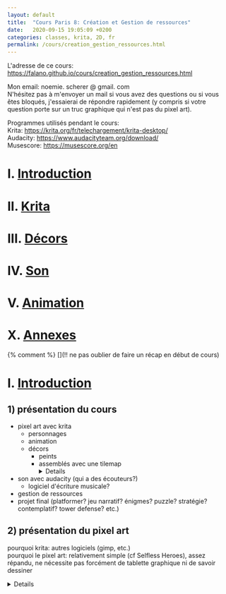 ```yaml
---
layout: default
title:  "Cours Paris 8: Création et Gestion de ressources"
date:   2020-09-15 19:05:09 +0200
categories: classes, krita, 2D, fr
permalink: /cours/creation_gestion_ressources.html
---
```


L'adresse de ce cours: 
<https://falano.github.io/cours/creation_gestion_ressources.html>

Mon email: noemie. scherer @ gmail. com  
N'hésitez pas à m'envoyer un mail si vous avez des questions ou si vous êtes bloqués, j'essaierai de répondre rapidement (y compris si votre question porte sur un truc graphique qui n'est pas du pixel art).  

Programmes utilisés pendant le cours:  
Krita: <https://krita.org/fr/telechargement/krita-desktop/>  
Audacity: <https://www.audacityteam.org/download/>  
Musescore: <https://musescore.org/en>

# I. [Introduction](/cours/creation_gestion_ressources_1.html)
# II. [Krita](/cours/creation_gestion_ressources_2.html)
# III. [Décors](/cours/creation_gestion_ressources_3.html)
# IV. [Son](/cours/creation_gestion_ressources_4.html)
# V. [Animation](/cours/creation_gestion_ressources_5.html)
# X. [Annexes](/cours/creation_gestion_ressources_0.html)

{% comment %}
[](!! ne pas oublier de faire un récap en début de cours)

# I. [Introduction](/cours/creation_gestion_ressources_1.html)
## 1) présentation du cours

- pixel art avec krita
    - personnages
    - animation
    - décors
        - peints
        - assemblés avec une tilemap <details>![(exemple de tilemap dans Godot)](/assets/002_tilemap.png)
- son avec audacity (qui a des écouteurs?)
    - logiciel d'écriture musicale?
- gestion de ressources
- projet final (platformer? jeu narratif? énigmes? puzzle? stratégie? contemplatif? tower defense? etc.)

## 2) présentation du pixel art
pourquoi krita: autres logiciels (gimp, etc.)  
pourquoi le pixel art: relativement simple (cf Selfless Heroes), assez répandu, ne nécessite pas forcément de tablette graphique ni de savoir dessiner <details>- Selfless Heroes ![Selfless Heroes](/assets/003_selflessHeroes.png)

présentation et historique du pixel art:  
- absence d'antialiasing/anticrénelage automatique (-> options des outils)<details>![antialiasing/anticrénelage](/assets/000_anti-aliasing.png)
- racines du pixel art dans des contraintes techniques (cf pokemon red, mario, la palette de couleurs de la console nes, final fantasy 6)
    - nombre de pixels limité
    - nombre de couleurs limité (cf dithering)
    - utilisation de tilemaps <details> - pokemon red ![pokemon red](/assets/100_pokemon.jpg) <br> - mario ![mario](/assets/101_mario.jpg) <br> - la palette de couleurs de la console nes ![palette nes](/assets/102_nes_palette.jpg) <br> - final fantasy 6 ![final fantasy 6](/assets/103_ff6.jpg) <br> - dithering ![dithering](/assets/001_dithering.png)
- pixel art actuel
    - nostalgie et aspect rétro ou préférence graphique (cf A short Hike, Owlboy, Celeste) <details> - A short Hike ![A short Hike](/assets/113_aShortHike.png) <br> - Owlboy ![owlboy](/assets/107_owlboy_gd.png) <br> - Celeste ![celeste](/assets/109_celeste.png)
    - utilisation pour la vitesse/facilité d'exécution
        - jeux de game jam (Gophers, Roguelight; cf [Annexes X.4](/cours/creation_gestion_ressources_0.html)), une explication et une liste de game jams
        - jeux indé (Hyperlight Drifter) <details> - Gophers ![gophers](/assets/105_gophers.png) <br> - Roguelight ![roguelight](/assets/106_roguelight.png) <br> - Hyperlight Drifter ![hyperlight drifter](/assets/108_hyperLightDrifter.png)
    - utilisation mixte avec des technologies récentes (Fez, Dead Cells, The last Night) <details> - Fez ![fez](/assets/110_fez.png) <br> - Dead Cells ![dead cells](/assets/111_Dead-Cells.jpg) <br> - The last Night ![the last night](/assets/112_TheLastNight.jpg)
- utilisation hors jeux (illustration) <details> - Jindrich Stejskal ![exemple 1](/assets/114_jindrich-stejskal.gif) <br> - Jubilee ![exemple 2](/assets/115_jubilee.png)

**références**  
Selfless Heroes, par Félicien Brochu: <https://selflessheroes.fr/>  
Pokemon Version Rouge Feu, par Nintendo  
Super Mario Bros, par Nintendo  
Final Fantasy 6, par Square Enix  
A Short Hike, par Adam Robinson-Yu: <http://ashorthike.com/>  
Owlboy, par D-Pad Studio: <http://www.owlboygame.com/>  
Celeste, par Matt Makes Games: <http://www.celestegame.com/>  
Gophers, par Hyperlink Your Heart: <https://hyperlinkyourheart.itch.io/gophers>  
Roguelight, par Daniel Linssen: <https://managore.itch.io/roguelight>  
Hyperlight Drifter, par Heart Machine: <https://heartmachine.com/hyper-light>  
Fez, par Polytron: <http://fezgame.com/>  
Dead Cells, par Motion Twin: <https://dead-cells.com/>  
The Last Night, par Odd Tales: <http://oddtales.net/>  
The World is Leaking, par Jindrich Stejskal: <https://www.artstation.com/artwork/QzA3D4>  
Summer's Passing, par Jubilee Payne: <https://www.artstation.com/artwork/w8eebY>  
game jams: cf [Annexes X.4](/cours/creation_gestion_ressources_0.html), une explication et une liste de game jams

## 3) considérations générales
- de l'importance de savoir chercher sur internet
- penser à utiliser des références pour dessiner (cf un dessin médiéval d'éléphant par des gens qui n'en avaient jamais vu) <details> ![manuscrit](/assets/200_elephant.jpg)
- l'anglais c'est pratique, la majorité de la documentation est en anglais

**références**  
un manuscrit du 13ème siècle: <https://www.bl.uk/manuscripts/FullDisplay.aspx?ref=Royal_MS_12_f_xiii> page f.11v

## 4) jeux cools sans savoir dessiner
cf [Annexes X.5](/cours/creation_gestion_ressources_0.html), une liste de jeux cools
- video de gameplay (et, avant la minute donnée dans le lien, timelapse de dessin des assets) de gophers: <https://youtu.be/0jPLMCfSE0w?t=348>

[](TODO: vids de pxart simple (gophers et autre ), ou de trailers de jeux simples et cools.)

# II. krita
## 1) introduction à krita: 1
- cf [Annexes X.1](/cours/creation_gestion_ressources_0.html), un schéma de l'interface de krita
- changer le nombre d'annulations possibles (Settings > Configure Krita > General > Miscellaneous > Undo Stack Size; 60 c'est bien, tester jusqu'à trouver la valeur qui nous convient)
- sauvegarder (ctrl S)
- pinceau / brush (B)
- gomme / eraser (E)
- annuler (Ctrl Z; désannuler: Shift Ctrl Z)
- couleurs (Advanced Color Selector)
- calques / layers (superficiellement)
- brosse de pixel art (taper "pixel" dans la barre de recherche des brosses, et choisir la brosse "u)\_Pixel\_Art")
- déplacement dans l'image (molette ou ctrl clic molette: zoom; espace clic ou clic molette: se déplacer)
- taille de la brosse (shift clic: changer la tailler de la brosse)

--  
**EXERCICE 1**  
faire un objet en 16*16 pixels (par exemple l'icône de la barre de vie du personnage principal du projet de fin d'année, un objet qui redonne de la vie, un icône de sort, une potion, etc.)  
--> pour se familiariser avec l'interface de krita  
--  
[](fin lundi matin 1 (plus un peu de krita2) --)

--  
**EXERCICE 2**  
faire un personnage en 32*32 pixels (soit le perso de son projet de fin d'année, soit un autre personnage, soit un fanart, etc.)  
--> pour se familiariser avec krita et pour s'entraîner à synthétiser des formes pour le pixel art  
--  

## 3) introduction à krita: 2
- les sous-fenêtres additionnelles sont à *Settings > Dockers > ?*
- si on laisse la fenêtre sur une option son nom apparaît
- cacher les menus: *Tab*
- nouveau document, ouvrir un document, etc.
- couleurs (principale et secondaire, historique des couleurs)
- Opacité / taille
    - si on clique droit sur un slider on peut entrer une valeur précise
- Calques / Layers
    - ajouter/supprimer/déplacer un calque
    - opacité de calques
    - modes de calques
        - overlay et/ou multiply pour les ombres
        - overlay et/ou normal à faible opacité pour la lumière
        - erase
        - tester les autres pour voir ce qu'ils font<details>![modes de calques](/assets/400_modesCalques.png)
    - groupes de calques
    - verrouiller un calque / lock layer
    - verrouiller la transparence / lock alpha
    - hériter la transparence / inherit alpha
        - par exemple pour avoir un calque couleur et un calque forme
        - ou pour les ombres/lumières
    - utilisation
        - pour des éléments superposés séparés (pour la p1eau d'oignon)
        - pour des éléments secondaires (fumée de cigarette, queue de cheval, cape)
        - pour des éléments non-permanents (pour avoir plusieurs versions du même personnage, avec ou sans chapeau par exemple, ou avec ou sans tatouages)
        - pour des tests dont on pourrait décider, une fois finis, que finalement ils ne nous plaisent pas
    - transparence
- Options des Outils / Tool Options
- Aperçu / Overview
- Suppr: tout effacer
- *V cliquer-glisser*: ligne droite (+ *shift*: 0°, 15°, 30°, 45°, etc.) (ou outil ligne / line tool)
- globalement, dans beaucoup de programmes graphiques:
    - utiliser la souris et *ctrl/alt/shift* pour se déplacer,
    - *shift* pour maintenir les proportions (par exemple quand on redimensionne)
    - *ctrl C* copier, *ctrl V* coller, *ctrl X* couper, *ctrl Z* annuler
    - *ctrl S* sauvegarder, *ctrl shift S* sauvegarder sous
    - *ctrl W* fermer la fenêtre, *ctrl Q* quitter
    - *ctrl A* tout sélectionner
    - *shift*: ajouter à la sélection
- transparence!

[](fin lundi aprèm 1 moins lisibilité plus formats)
[](fin mercredi aprèm 1 + gestion ressources + formats - lisibilité)

--  
**EXERCICE 3**  
faire des variantes d'ennemis ou de pnj avec des calques sur la même base (vêtements ou objets additionnels ou attaques feu/eau ou etc.)  
--> pour se familiariser avec les calques  
--  

[](fin lundi matin 2 moins lisi fond/fond, plus formats)

## 4) introduction à krita: 3
- outils de sélection
- outils de sélection par couleur (contiguous selection tool, similar color selection tool) et leur options (dans le docker tool options)
- Fill tool (le seau) (*F*)
- outils de déplacement (*T*) et déformation (*ctrl T*) (ne l'utiliser que pour les symmétries, pas pour redimensionner)
- redimensionnement
    - redimensionnement de l'image (*Image > Scale Image to New Size*, *Filtre: nearest neighbour*, utiliser un multiple entier de la taille actuelle)
    - redimensionnement du canevas (*Image > Resize Canvas*)
    - mode de redimensionnement: plus proche voisin / nearest neighbour
    - crop tool (*C*)
- mentionner les brosses et la sensibilité à la pression pour l'opacité et la taille
- fenêtre secondaire de prévisualisation: *Window > New Window; Window > New View; Tab; 1; mettre au premier plan*
- les courbes doivent être régulières; le nombre de pixels doit faire par exemple 3,2,1,2,3 et non 3,1,2,1,2,3 <details>![courbes](/assets/mine/courbes.png)

--  
**EXERCICE 4**  
faire des variantes d'ennemis ou de pnj en modifiant leur couleur, et les exporter en taille *3  
--> pour utiliser les outils de sélection, de couleur, de redimensionnement
--  

## 5) gestion ressources
- noms de fichiers: a-z, A-Z, 0-9, -, _ sont sûrs, éviter ponctuation, /, \, accents et symboles (cf [une source au pif](https://support.promax.com/knowledge/special-characters))
- organisation de répertoire et conventions de nommage communes par projet pour tout le monde, sous-répertoires.
- exports .kra incrémentiels (noms descriptifs, numérotés, dans un dossier à part éventuellement, par exemple: utiliser l'option "File>Save" (ctrl S) et/ou "File>Save As" avec le nom MonPersonnage.kra, dès qu'on y pense (toutes les cinq minutes), et utiliser l'option "File>Export" dès qu'on est à une étape importante: MonPersonnage-01-silhouette.kra, MonPersonnage-02-couleur.kra, etc.)
    - /!\ si sauvegarde en plus basse qualité, _d'abord_ sauver sous un autre nom puis réduire la qualité
- essayer de se créer des ressources réutilisables (tilemaps, icones, UI)
- git lfs (au 2nd semestre, cours de Outils informatiques collaboratifs (git))
- plusieurs supports de sauvegarde des fichiers importants

## 6) les formats graphiques
Ici, j'appelle "fichier de travail" un fichier contenant toutes les informations utilisées pour l'édition d'un fichier, et "fichier de lecture" un fichier utilisé uniquement pour le visionnage du fichier (plus largement lisible et plus léger).  
Un fichier de travail est généralement lisible uniquement par le logiciel qui l'a produit, alors que la plupart des fichiers de lecture dont je parle ici sont lisibles sur les lecteurs de fichier par défaut et sur les pages web.  
Même une fois le travail fini, il est mieux de toujours conserver un fichier de travail de ce qu'on a fait.  

Formats 2D principaux pour ce cours-ci:
- **.jpg**: très léger, forte compression (pas très bonne qualité), ne l'utiliser que comme fichier d'export final, et jamais pour le pixel art (la compression abîme l'image), lisible partout, ne contient jamais de transparence ni de calques
- **.png**: assez léger, lisible partout, **très bon format pour l'export final de pixel art**, très léger s'il y a peu de couleurs ou de grandes plages de la même couleur (typiquement: le pixel art), peut contenir de la transparence mais pas de calques
- **.kra**: fichier de travail de krita, lisible uniquement par les ordinateurs ayant krita installé, pas de compression (très bonne qualité), lourd, peut contenir de la transparence, des calques, des animations, etc.

autres:
- **.gif**: utilisé pour des animations de petite taille (l'animation se lance automatiquement dans la plupart des lecteurs et des pages web), peut contenir de la transparence. À qualité visuelle équivalente, souvent plus lourd qu'un autre format vidéo bien compressé, mais est traité comme une image, donc ne nécessite pas de lecteur vidéo pour être lu, ce qui est parfois pratique. Pas de son.
- **.avi**, **.mov**: fichier vidéo, souvent compressé
- **.mkv**: fichier vidéo open source, souvent compressé, pouvant contenir plusieurs pistes audio et de sous-titres différentes
- **.xcf**: fichier de travail de gimp
- **.psd**: fichier de travail de photoshop
- **.pdf**: utilisé pour des documents à plusieurs pages et/ou avec des charactères écrits

[](fin lun aprèm 2 moins lisi fond)
[](fin mercr aprèm 2 moins lisi)

## 7) un chouilla de théorie des couleurs
- éviter a priori les couleurs trop saturées
    - éviter encore plus deux complémentaires très saturées côte-à-côte; ça brûle les yeux
        -  les couleurs complémentaires sont celles qui sont opposées sur le cercle des teintes: rouge et vert, violet et jaune, bleu et orange
    - mais pour faire ressortir un détail (de petite taille) et attirer l'attention, on peut saturer davantage ses couleurs (sur un _petit_ espace)
        - ou utiliser une couleur complémentaire à celles généralement utilisées dans le niveau
- pour info: un gris entouré de rouge sembrera rougeâtre (ça marche pour tous les couples de complémentaires)

## 8) Recap général
- ombres et lumières de teintes différentes (typiquement un vert clair sera plus jaune, un bleu clair plus cyan, et un rouge clair ou un jaune foncé plus orange)
    - choisir la complémentaire de la couleur de base pour les ombres (des ombres marron foncé pour un personnage bleu ou vert, violettes pour un personnage jaune, etc.) les fait ressortir davantage
    - mais il ne faut pas non plus que les couleurs des ombres changent à chaque objet
- styliser et simplifier
    - choisir consciemment ce qu'on représente
    - il n'est pas toujours nécessaire, par exemple, que les personnages aient une bouche
- partir d'une forme simple (carré, rond, triangle) et sculpter avec le pinceau et la gomme pour les détails
    - commencer avec une silhouette monochrome pour être sûr qu'elle soit bien lisible
- PENSER À DÉZOOMER RÉGULIÈREMENT; le pixel art n'est pas très lisible de très près, c'est normal, il faut juste qu'il soit lisible quand on joue
    - mettre une deuxième fenêtre de krita dézoomée si besoin
- ORGANISATION DU PROJET (couper en petits bouts finis) (cf [Annexes X.2b](/cours/creation_gestion_ressources_0.html))

[ ](2. fin lundi matin 1 moins lisi, moins formats)

## 99) plus de ressources (principalement en anglais)
- le [canal youtube de Brandon James Greer](https://www.youtube.com/channel/UCC26K7LTSrJK0BPAUyyvtQg)
    - notamment:
    - [lignes et courbes](https://www.youtube.com/watch?v=ye21r27kN9I&list=PLxfQIomHccxvoTON6hXhfZyAUdFXd-z1P&index=3)
    - [une analyse des graphismes de pokemon](https://www.youtube.com/watch?v=gwF0L55kIgg)
        - dont [un mini-tuto sur des objets en perspective vu du haut](https://www.youtube.com/watch?v=gwF0L55kIgg&feature=youtu.be&t=179)
    - une [nouvelle version (commentée) de son premier personnage en pixel art](https://www.youtube.com/watch?v=kOotrzumpco&list=PLxfQIomHccxtHHzSNfHrymaDq8CRGwTre&index=6)
    - [hue shifting](https://www.youtube.com/watch?v=PNtMAxYaGyg&list=PLxfQIomHccxvoTON6hXhfZyAUdFXd-z1P&index=5)
    - [comment réduire la taille d'un objet](https://www.youtube.com/watch?v=PtYoLFKkgoQ&list=PLxfQIomHccxvoTON6hXhfZyAUdFXd-z1P&index=4)
    - [finitions](https://www.youtube.com/watch?v=lHGDz_sz-gk&list=PLxfQIomHccxvoTON6hXhfZyAUdFXd-z1P&index=8)
- un [tutoriel général qui contient des trucs intéressants](http://pixeljoint.com/forum/forum_posts.asp?TID=11299), notamment IV., parties Banding, Pillow-shading, Noise, et V. Color ramps et Hue Shifting
- un [autre tutoriel général avec des concepts intéressants](http://androidarts.com/pixtut/pixelart.htm), notamment de bonnes explications sur les choix de couleurs et les contours 
- plein de tutoriels format gif, courts et efficaces: [https://blog.studiominiboss.com/pixelart](https://blog.studiominiboss.com/pixelart)
    - [principes généraux de pixel art](https://www.patreon.com/posts/pixel-art-1-6971422)
    - [contours](https://www.patreon.com/posts/outlines-14106192)
    - [character design](https://www.patreon.com/posts/character-design-7530899)

## 100) quelques ressources en français
- une traduction d'extraits du tuto de Arne ([http://androidarts.com/pixtut/pixelart.htm](http://androidarts.com/pixtut/pixelart.htm)):
    - Palettes:
![Palettes](/assets/arnesTuto/01_Skintone.gif)  
Sauf à travailler avec de très petites palettes (de 3 couleurs par exemple), on aura probablement besoin de mettre en place des rampes de couleurs (dégradés) à un moment. Quand on crée sa rampe je déconseille de mélanger du noir et du blanc à la couleur de base pour créer les deux bouts de la rampe. Dans la nature, la teinte d'une couleur change souvent avec la lumière, donc une rampe noir-rose-blanc peut sembler terne et artificielle. En plus, un objet, comme un visage par exemple, a souvent des teintes différentes selon les endroits. Pour de la peau, j'aime faire l'ombre un violet sombre un peu gris, garder le ton moyen orange, et la lumière presque jaune. Dans les scènes d'extérieur je mélange aussi des tons gris plus froids pour l'ombre (à cause de la lumière du ciel) et du jaune dans les couleurs claires (à cause de la lumière chaude du soleil)
    - Fluo:
![Fluo](/assets/arnesTuto/02_Supergreen.gif)  
Il existe de nombreuses couleurs, mais certaines sont plus facilement utilisables que d'autres, particulièrement quand on fait des trucs réalistes. J'éviterais de construire des ramples entières à partir de couleurs très saturées, sauf si on fait un travail sur le fluo ou expérimental. Ça ne veut pas dire que toutes les couleurs devraient être grises ou pastel; les couleurs très saturées peuvent être très efficaces pour ajouter une dimension supplémentaire à certains points, mais je pense que leur fréquence dans la palette devrait être proportionnelle à leur utilisation. Ici j'ai dessiné une petite créature fluo étrange parce que ça correspond à la palette. Pour des visages ou de la nature je devrais avoir une approche plus artistique.
    - Contours:
![Contours](/assets/arnesTuto/03_Blacklining.gif)  
Un excès de contours noirs peut naître d'une sorte de compulsion à marquer et séparer chaque détail. Quand les couleurs sont entourées de noir elles ont l'air plus sombres et ternes. On perd aussi de l'espace et tout le personnage est aplati parce que les lignes poussent tous les détails au même plan (surtout si les rampes de couleur utilisées sont peu contrastées). Une autre manière de séparer les détails est d'utiliser le contraste et des lignes additives plus claires (les lignes noires sont soustractives). Le style que j'utilise a l'avantage d'un mélange de lignes soustractives, de lignes perdues (suggérées mais pas explicitement dessinées) et de lignes additives.
    - Contours au sol:
![Contours au sol](/assets/arnesTuto/04_Bottomlines.gif)  
Une autre considération quand on travaille avec des contours noirs est que les lignes à la base de la forme ressemblent un peu à une ombre et peuvent donner l'impression que la figure entière flotte. Si on enlève les contours au contact avec le sol, la forme semble solidement posée.  
Si on enlève tout le contour on gagne plus de place pour les détails internes, mais après il faut se reposer sur le contraste avec le fond pour la lisibilité de la silhouette.
    - Lignes:
![Lignes](/assets/arnesTuto/05_Cleanlines.gif)  
Des lignes de pixels posées rapidement semblent irrégulières et désordonnées, un peu comme un croquis au crayon d'un débutant qui repasse plusieurs fois sur les lignes (lignes barbelées). Certains détails utilisent des lignes irrégulières, mais en général on voudra utiliser des courbes de type 1, 1, 2, 3, ou 2, 1, 2, ou quelque chose du genre. Dans l'ombre des objets je remplis parfois les diagonales, mais parfois ça peut ne pas sembler très propre.
    - Bruit:
![Bruit](/assets/arnesTuto/06_Noise.gif)  
Du bruit et des pixels inutilement orphelins (non reliés à d'autres pixels de la même couleur), c'est ce qu'on obtient quand on essaie d'incorporer trop de détails. Il est tentant d'en inclure autant que possible, mais il faut considérer l'échelle du pixel art et comment être clair, et aussi la facilité d'animation (des détails lisibles sur une image pourraient être difficiles à dupliquer sur l'image suivante, légèrement tournée). L'artiste connaît peut-être l'intention derrière chaque pixel, mais le joueur généralement pas, et les verra donc probablement comme du bruit (et l'artiste aussi en y retournant plus tard).  
Cela dit, il est intéressant de conserver quelques endroits avec plus de bruit pour ajouter des variations dans la texture.


# III. Décors
## 1) Tiles
- doivent s'emboîter sans que ça se voie
	- pour les décors naturels: avoir plusieurs variantes excentrées
- perspective au choix
    - vu de haut (jrpgs) (cf: chrono trigger, stardew valley, ff6)<details> - chrono trigger ![chrono trigger](/assets/501_chronoTrigger.png) <br> - stardew valley ![stardew valley](/assets/502_stardewValley.jpg) <br> - final fantasy 6 ![ff6](/assets/103_ff6.jpg)
    - vu de côté (platformers) (cf SuperMeatBoy, braid, super metroid, celeste) <details> - braid ![braid](/assets/503_braid.jpg) <br> - super meat boy ![super meat boy](/assets/504_superMeatBoy.jpg) <br> - super metroid ![super metroid](/assets/505_superMetroid.png) <br> - celeste ![celeste](/assets/109_celeste.png)
    - vue isométrique (souvent stratégie ou rpg européen); supporté par Godot (cf transistor, freecol) <details> - transistor ![transistor](/assets/506_transistor.jpg) <br> - freecol ![freecol](/assets/507_freecol.jpg)
    - vue de haut non-carrée (type jeu de plateau); supporté par Godot (cf Battle for Wesnoth) <details> - battle for wesnoth ![wesnoth](/assets/508_wesnoth.jpg)
- exemples de tileset vu du haut avec explications <details> - tileset minimal; en bas le tilest en haut un exemple d'utilisation <br> ![topdown tileset minimal](/assets/mine/tiles-example-02_minimal_blank_4px.png) <br> - tileset minimal - avec légende <br> ![topdown tile minimal legend](/assets/mine/tiles-example-02_minimal_legende_4px.png) <br> - tileset médian - base (pour être sûr que ça marche bien avant de mettre les détails); avec des variations pour plusieurs tiles et des diagonales <br> ![topdown tileset medium basis](/assets/mine/tiles-example-02_median_A_basis_4px.png) <br> - tileset médian - détails <br> ![topdown tileset medium details](/assets/mine/tiles-example-02_median_B_details_4px.png) <br> - tileset médian - légende <br> ![topdown tileset medium legend](/assets/mine/tiles-example-02_median_C_legend_4px.png)

**références**  
Chrono Trigger, par Square  
Stardew Valley, par Concerned Ape: <https://www.stardewvalley.net/>  
Final Fantasy 6, par Square Enix  
Super Meat Boy, par Team Meat: <http://www.supermeatboy.com/>  
Braid, par Jonathan Blow: <https://www.gog.com/game/braid>  
Super Metroid, par Nintendo  
Celeste, par Matt Makes Games: <http://www.celestegame.com/>  
Transistor, par Supergiant Games: <https://www.supergiantgames.com/games/transistor/>  
Freecol, par Tout Un Tas De Gens C'est Open Source: <http://www.freecol.org>  
Battle for Wesnoth, par Tout Un Tas De Gens Aussi C'est Open Source: <https://www.wesnoth.org/>

## 2) Krita: 4
- grilles (Dockers > Grid and Guides)
    - grilles isométriques (dans le docker Grid and Guides > Type: Isometric; Left angle: 28°; Right angle: 27°) (cf [un fichier .kra avec une grille isométrique](/assets/mine/isoGrid.kra)) <details>- grille isométrique ![grille isometrique](/assets/mine/isoGrid.png)
- wrap around mode (View > Wrap Around Mode, ou: Affichage > Mode Enveloppant)
- remplir une zone d'une tile répétée: select tile > pattern icon (entre les couleurs et le bouton d'annulation) > use as pattern > sélectionner la zone > fill tool > use pattern

[](2. fin lundi aprèm 1?)
[](2. fin merc 1?)
[](2-3. fin lundi matin 12)
[](2-3. fin lundi aprèm 12)

{% comment %}
## 3) Tiled
godot-tiled:  
importer: https://github.com/vnen/godot-tiled-importer -> buggy?  
exporter: https://github.com/MikeMnD/tiled-to-godot-export -> unfinished?  
{% endcomment %}
--  
**EXERCICE 5**  
faire une tilemap, et la monter sur Krita ou Godot  
-> pour apprendre à faire des tilemaps  
--  

## 3a) lisibilité
- personnage/fond: que le perso se détache sur le fond
    - pensez à mettre votre personnage dans votre fond quand vous travaillez
        - pour tester sa taille
        - et sa lisibilité
- plateformes et éléments interactifs: qu'ils soient clairement identifiables comme tels
    - supertux (bonus)
        - plateformes invisibles
        - murs creux
    - dead cells / celeste
        - plateformes qui se détachent bien
        - arrière-plan dé-contrasté <details> - dead cells ![Dead Cells](/assets/111_Dead-Cells.jpg) <br> - Celeste ![Celeste](/assets/109_celeste.png)
- personnages entre eux: qu'ils soient facilement différenciables
- personnages/ennemis: qu'ils soient différenciables en un coup d'oeil
- fond/fond: premier plan en illustration: ajoute de la profondeur; en level design: gaffe à la parallaxe qui peut cacher des éléments importants au gameplay) <details> - Horizon Zero Dawn ![horizon zero dawn](/assets/300_horizonZeroDawn.jpg) <br> - fantasia ![fantasia](/assets/301_fantasiaInfogrames_gd.png)

**références**  
Horizon Zero Dawn, par Guerilla Games: <https://www.guerrilla-games.com/play/horizon>  
Fantasia, par Infogrames: <https://fr.wikipedia.org/wiki/Fantasia_(jeu_vid%C3%A9o)>  
Supertux [](__TODO__)

## 3b) Décor plein
- rappel: lisibilité (perso/fond, plateformes, fond/fond)
- perspective atmosphérique: avec la distance...
    - tout prend la teinte de l'air (en général: bleuté)
    - moins de contrastes
        - noirs moins noirs
        - couleurs moins saturées <details> <br>![perspective atmospherique](/assets/601_persAtmo.jpg)
- parallaxe
    - plus c'est proche, plus ça va vite <details> <br>![parallaxe](/assets/602_Parallax_scroll.gif)
- lumière
	- comme unificateur (une seule source de lumière)
	- comme évidenciateur (les endroits importants et interactifs sont dans la lumière)
- règle des tiers (ne pas mettre de truc important tout contre le bord; il risque de ne pas être visible ou remarquable)

**références**  
Maxim Massalitin, [Désert des Agriates](https://commons.wikimedia.org/wiki/File:D%C3%A9sert_des_Agriates_(5739231175).jpg) sur wikimedia commons  
NuclearDuckie, [Parallax Scroll](https://commons.wikimedia.org/wiki/File:Parallax_scroll.gif) sur wikimedia commons  

## 4) Krita: 5
- outils perspective (Assistant Tool (icône en équerre))
    - /!\ ne pas oublier de cocher "snap to assistant" sur la brosse une fois les assistants mis en place
    - règle parallèle / parallel ruler (dans les Tool Options de l'outil Assistant)
    - concentric ellipse
    - vanishing point et perspective (pas utile pour des tilemaps)
- outils forme (*shift* pour conserver la proportion 1/1)
- gomme lasso (utiliser l'outil "t)_Shapes_Fill" en mode "erase" est pratique pour effacer de grandes zones irrégulières peu précises)

[](GIT LFS!!!)

--  
**EXERCICE 6**  
importer sa tilemap de Tiled à Godot  
--  

## 99) plus de ressources (principalement en anglais)
- plein de tutoriels format gif, courts et efficaces: [https://blog.studiominiboss.com/pixelart](https://blog.studiominiboss.com/pixelart)
    - [arbres](https://www.patreon.com/posts/vegetation-part-7416630)
    - [variations de tiles](https://www.patreon.com/posts/making-tiles-12881715)
    - [perspective](https://www.patreon.com/posts/parallax-and-7863658)
- un [tutoriel vidéo sur le système de tiles de godot](https://www.youtube.com/watch?v=F6VerW98gEc)
- un [tutoriel écrit sur les tiles dans godot](https://www.davidepesce.com/2019/10/18/godot-tutorial-7-using-tile-maps-to-create-game-map/)

## 100) ressources en français
- un [enregistrement du cours sur les tiles](https://youtu.be/RQ73GgjVDRU), incluant:
    - 00:00 récapitulatif des outils de krita
    - 07:13: mise à jour du site
    - 07:50: courbes
    - 08:45: fenêtre secondaire de visualisation
    - 09:55: couleurs
    - 13:34: hue shifting
    - 17:39: personnage
    - 18:14: organisation projet
    - 19:40: tiles
- un [mini-tuto pour tester ses tiles rapidement sur krita](https://youtu.be/fe0xhI8vmAQ)
    - en gros:
    - *ctrl R* sélectionner,
    - *ctrl C* copier,
    - *ctrl V* coller sur un autre calque,
    - *T* déplacer,
    - *ctrl E* fusionner le calque actif avec celui du dessous
    - répéter

[](2. fin L1C12 - lfs)


# IV. Son
## 1) intro
- de l'importance du son
    - donne aussi des infos supplémentaires
        - ce qui se passe offscreen
        - matériaux des objets
        - attire l'attention sur un détail
        - feedback
- deux types de son:
    - 1. effets sonores, 2. musique
        - moyen de production assez différents
- (enregistrer / télécharger)->(modifier) / produire numériquement
    - les écouteurs-enregistreurs ont trois bandes sur le port jack, les non-enregistreurs n'en ont que deux
- à propos du MIDI et des soundfonts
- différence mono/stéréo (mono: une piste (son identique pour les deux oreilles), stéréo: deux pistes (un son différent pour chaque oreille: peut donner une impression de mouvement dans l'espace))
- couper un son au plus près, sans plage de silence au début (surtout pour les effets sonores d'action, dont il ne faut pas qu'ils soient en retard)
- éviter les différences de niveau (volume sonore) trop importantes
    - il n'y a rien de plus irritant qu'un son trop fort

## 2) licences
/!\ Toujours vérifier la licence des assets qu'on utilise.  
cf [Annexes X.3a](/cours/creation_gestion_ressources_0.html), une explication des principales licences libres utilisées pour les assets

[](3. fin L1A12 + un peu de 3 et 4)
[](3. fin L1B12 + un peu de 3 et 4 - intro)

## 3) Audacity
- navigation
    - en bas à gauche: project rate (Hz): choisir 44100 (qualité cd) ou 48000, pas plus bas
    - en haut à droite: 2 sliders pour régler le volume d'enregistrement et de lecture
    - barre espace ou bouton triangle vert: play, lancer le son
    - barre espace ou bouton deux traits noirs: pause, arrêter temporairement le son
    - double clic sur une piste son: sélectionner toute la piste
    - scroll molette: se déplacer sur la timeline
    - ctrl scroll molette: zoom / dézoom
    - cliquer-glisser sur une piste son pour sélectionner
- pour enregistrer
    - lancer l'enregistrement
        - bouton pause (deux traits noirs)
        - bouton enregistrement (un rond rouge)
        - régler le volume de son micro dans les paramètres de l'ordinateur
        - puis quand on est prêt, appuyer de nouveau sur pause pour lancer l'enregistrement
    - arrêter l'enregistrement
        - pour une simple pause, bouton pause
        - à la fin, bouton stop (un carré noir)
    - écouter l'enregistrement
        - *une fois l'enregistrement arrêté*, bouton play (triangle vert)
- pour modifier/monter
    - supprimer les 'clics' de début et de fin de son
        - sélectionner les deux-trois frames de début du son
        - Effect > Fade In
        - sélectionner les deux-trois frames de fin de son
        - Effect > Fade Out
        - plus de deux-trois frames et le fade s'entendra
    - changer le volume
        - sélectionner la partie qu'on veut modifier
        - Effect > Amplify
        - attention: trop monter le volume nuit à la qualité du son
    - enlever les bruits de fond parasites
        - !! quand on enregistre, inclure dix secondes de silence avant ou après
        - sélectionner une plage de silence
        - Effect > Noise Reduction
        - Get Noise Profile
        - sélectionner la partie qu'on veut nettoyer
        - Effect > Noise Reduction
        - jouer avec les sliders et Preview jusqu'à obtenir un résultat satisfaisant
        - Ok
    - réverbération, écho
        - ajoutez-le sur godot, c'est plus efficace

## 4) musique
- enregistrer sa musique: -> enregistreur + audacity
- générer sa propre musique (en 2ème année 2ème semestre il y a un cours de "synthèse d'images, animation et sons")
    - avec un logiciel d'écritures de partitions qui exporte aussi en MIDI ou avec du beau son
        - musescore
            - plein de soundfonts incluses de base
    - avec un logiciel de création de musique
        - https://beepbox.co/ (musique bitbox, simple d'utilisation)
            - éventuellement exporter en MIDI, importer dans musescore, mettre de belles soundfonts et réexporter en .wav ou .ogg
        - LMMS [](TODO: )
- télécharger une musique sous licence libre

## 5) les formats audio
- **.aup**: format de travail de audacity
- **.flac**: très bonne qualité (lossless), comparativement relativement léger, open source
- **.mp3**: pas très bonne qualité (compressé), très léger, lisible presque partout (le jpg du son)
- **.aiff**: historiquement le format bonne qualité de mac (sans compression); assez lourd
- **.wav**: historiquement le format bonne qualité de windows (sans compression); assez lourd mais rapide à lire pour godot; **lisible par godot**, conseillé pour les bruitages
- **.ogg**: meilleure qualité que mp3 à poids égal (compressé), open source, léger, un peu lent à lire pour godot; **lisible par godot**, conseillé pour les voix, les musiques, et les sons qui durent
- **.midi**: fichier pour la musique: il enregistre les paramètres de chaque note (hauteur, durée, etc.), et on peut ensuite y appliquer le son qu'on veut, soit généré par l'ordinateur, soit enregistré et stocké dans une banque de sons appelée 'soundfont' (souvent utilisées pour les instruments de musique). Une sorte de partition lisible par l'ordinateur, qui ne contient en tant que tel aucun son, mais peut être jouée par n'importe quel instrument.


# V. Animation
## 1) principes d'animation
- savoir d'où tu viens où tu vas
- anticipation - action - réaction
    - pour la défense/esquive du joueur, diminuer l'anticipation pour augmenter la réactivité (cf __lien joueur du grenier__)
    - pour l'attaque des ennemis, augmenter l'anticipation pour donner au joueur le temps de réagir
- anims décalées
- changement de direction: plus de temps, ralentissement
    - impression soulignée par s'il y a un élément qui suit (cheveux, corde, etc.)
- strong key poses
- de l'importance de l'anim de "personnage blessé" (cf __faire un exemple hurtanim avec/sans__)
- anim vague/fumée/vent/queue
- squash and stretch, déformations (__lien ou images/vid de bugsBunny__)
- anim de marche
    - head bob
    - jambe/bras opposés
    - torse inclinaison
- saut en jeu
    - pas juste une anim mais jusqu'à trois bouts d'anim

**références**  
anim bugsBunny  

## 2) outils d'animation
- docker Timeline
	- ajouter / supprimer une frame
	- déplacer / copier des frames
	- utiliser les calques pour ajouter / enlever un élément sur plusieurs frames d'un coup
- docker Animation
	- nombre d'images par seconde (24 pour le cinéma en europe; 12 c'est bien; 6 c'est possible mais un peu limite)
- docker Onion Skin
	- cliquer sur les numéros en haut pour l'activer/désactiver pour cette frame
	- cliquer sur le 0 pour le désactiver complètement
	- il faut l'activer pour chaque calque

## 3) export
- suite d'images
    - __TODO__
- spritesheet
    - krita
        - installer ce plugin <https://github.com/Falano/kritaSpritesheetManager>
    - gimp
        - __TODO__

## 99) Plus de ressources (principalement en anglais)
- plein de tutoriels format gif, courts et efficaces: [https://blog.studiominiboss.com/pixelart](https://blog.studiominiboss.com/pixelart)
    - notamment:
    - [boucles d'animation](https://www.patreon.com/posts/seamless-7346998)
    - [motion blur](https://www.patreon.com/posts/motion-blur-11596285)
    - décomposition d'une [animation d'attaque à l'épée](https://www.patreon.com/posts/attack-animation-7820106)
        - mais qui donne des principes utiles pour n'importe quelle animation
    - [très petits mouvements](https://www.patreon.com/posts/1-pixel-movement-7652033)
    - [fumée/explosion](https://www.patreon.com/posts/smoke-animation-6851636)
    - [explosions](https://www.patreon.com/posts/explosions-part-7719254)
    - [timings en animation](https://www.patreon.com/posts/animation-easing-8030922)
- un gros bouquin sur les principes d'animation (pas spécifique au pixel art ni au jeu; a été traduit en français): The Animator's Survival Kit, de Richard Williams
- quelques [principes généraux d'animation]((https://www.youtube.com/watch?v=uDqjIdI4bF4)) (vidéo)  

## 100) Ressources en français
- un [rapide aperçu des outils d'animation de krita](https://youtu.be/6NWJ119jJaI) (vidéo, pas de son)


# VI. Finitions
## 1) UI - theorie
- on a (sur ordinateur) quatre états états de boutons:
    - désactivé
        - le bouton n'est pas disponible, il est impossible de cliquer dessus
    - au repos
        - le bouton est disponible mais personne n'est en train d'interagir avec
    - sélectionné
        - le bouton est sélectionné, soit avec la souris qui est au-dessus, soit avec le clavier ou la manette; il est prêt à être actionné
        - en général, n'existe pas pour les jeux mobiles où on passe directement de repos à cliqué
    - cliqué
        - le bouton est en train d'être activé (à l'instant où on clique avec la souris, ou appuie sur la touche du clavier ou de la manette)


## 2) UI - pratique
https://docs.godotengine.org/en/3.0/classes/class_ninepatchrect.html


## 3) "Juice"

## 99) plus de ressources (principalement en anglais)
- un tutoriel sur la [UI](https://www.patreon.com/posts/ui-9-slice-14798512) sur le site de studiominiboss (les tutos en .gif)  
- un tutoriel vidéo sur le ["juice"](https://www.youtube.com/watch?v=Fy0aCDmgnxg)  
- un tutoriel écrit sur le ["juice"](https://gameanalytics.com/blog/squeezing-more-juice-out-of-your-game-design.html)  
- un article sur les différents états des boutons et la navigation <https://material.io/design/interaction/states.html#usage>


# VII. Imports et exports divers
1) importer une spritesheet dans krita
    - on va mettre chaque frame dans un fichier différent puis les réimporter dans la timeline
        - pour pouvoir la modifier
            - ajouter un accessoire ou changer le timing, par exemple
        - du coup:
            - l'ouvrir comme une image normale
            - Image > Image Split (Image > Fractionner l'image)
                - en png
            - ouvrir une nouvelle image de la taille d'une frame
            - File > Import as Animation Frames (Fichier > Importer les images de l'animation)
            - tadaaa!
                - vous pouvez commencer à travailler

2) exporter du pixel art pour des réseaux sociaux
    - export png
    - éventuellement ajouter de la marge
    - agrandir x4 (ou x3, x2 ou x5 selon ce qui rend le mieux)
    - filtre nearest neighbour (voisin le plus proche)
        - pour que ce soit lisible, parce que globalement un perso en pixel art tout seul, échelle 1, c'est pas hyper lisible
            - et si on zoome dans le navigateur il ne sait pas qu'il faut utiliser nearest neighbour
            - donc autant prendre les devants et le faire pour lui
        - et pour limiter les pertes de qualité dues aux algorithmes de compression des réseaux sociaux
            - il y aura une perte de qualité
            - mais moindre
            - parce qu'elle sera diluée dans un nombre de pixels identiques plus important

3) exporter son jeu
- itch.io
    - les collections de itch.io pour trier ses projets
    - ou pour ajouter les projets collaboratifs qui sont hébergés chez quelqu'un d'autre
    - il y a d'autres sites qui font ça
        - gamejolt
        - ???
        - je ne les ai juste pas essayés
- faire une version web
    - si possible
    - dans les game jams, les versions web sont en général plus jouées
        - mais hors du contexte d'une game jam, la différence est probablement moins grande
    - mais plus il y a de versions différentes plus les gens qui ont des configurations inhabituelles pourront en trouver une qui marche chez eux

# X. Annexes
## 1) schéma de l'interface de Krita
![Interface Krita](/assets/999_interfaceKrita.png)
- **0**:
    - nouveau document,
    - ouvrir un document,
    - sauvegarder (*ctrl S*),
    - annuler (*ctrl Z*),
    - refaire (*ctrl shift Z*)
- **1**:
    - brosse, pinceau (*B*). Pour dessiner (déposer de la couleur sur le canevas).
- **2**: couleurs:
    - couleur principale (haut gauche) et couleur secondaire (bas droite).
    - cliquer sur les carrés de couleur pour la changer,
    - cliquer sur les carrés noir et blanc en bas à gauche pour retourner aux valeurs par défaut.
    - *X* pour intervertir couleur principale et secondaire.
    - *Ctrl clic* pour définir comme couleur principale une couleur présente dans l'image
- **3**:
    - opacité
    - taille du pinceau (*shift clic*)
- **4**:
    - Eraser / gomme (*E*): effacer (remplacer des pixels de couleur par des pixels transparents); attention: la gomme est un mode du pinceau et non un outil à part.
    - *Suppr*: effacer tout le calque actif (ou la sélection).
- **5**:
    - Brush Presets / liste des brosses,
    - barre de recherche en bas,
    - liste des catégories en haut
- **6**: Layers/ Calques:
    - nouveau calque,
    - dupliquer calque,
    - déplacer le calque dans la pile vers le bas,
    - déplacer le calque dans la pile vers le haut;
    - tout à droite, supprimer le calque
    - *double clic* ou *F2* sur le nom du calque pour le renommer
        - bien nommer ses calques!
    - icone "oeil" à gauche de chaque calque: visibilité du calque
    - à droite de chaque calque:
        - icone "ampoule": dés/activer l'ionion skin (aussi appelé "table lumineuse")
        - icone "verrou": rendre le calque non sélectionnable et non modifiable (temporairement)
        - icone "alpha": option "inherit alpha"; ne seront visibles que les pixels à l'emplacement desquels il y a un pixel opaque sur un calque plus bas (en tenant compte des groupes de calques)
        - icone "quadrillage/transparence": option "lock alpha": quand on dessine sur ce calque, on ne change que la couleur des pixels, ils gardent leur transparence (du coup sur un pixel transparent on ne voit pas de changement)
    - *ctrl G*: faire un groupe de calques avec tous les calques sélectionnés
        - pratique pour l'organisation
    - tout en haut (là où il y a écrit "Normal" sur le screenshot), changer le mode du calque actif
    - juste en dessous, changer l'opacité du calque
- **7**:
    - Advanced Color Selector / sélecteur de couleurs: change la couleur de premier plan;
    - a un historique de couleurs sur la droite (cliquer sur une des couleurs pour la rendre couleur de premier plan)
- **8**:
    - Tool Options / Options des Outils: toujours vérifier s'il ne contient pas une option qui fait exactement ce dont on a besoin avec l'outil actuel.
- **9**: Overview:
    - permet de zoomer et se déplacer dans l'image sans utiliser les raccourcis claviers; qui sont:
    - *molette* ou *ctrl clic molette*: zoom;
    - *espace clic* ou *clic molette*: se déplacer;
    - *shift clic molette* ou *shift espace clic*: rotation;
    - *pav num 5*: remettre la rotation à 0° (droite);
    - *pav num 1*: échelle 100%;
    - *pav num 2*: adapter à la hauteur,
    - *pav num 3*: adapter à la largeur;
    - *Tab*: full paint mode
    - il y a aussi un outil zoom et un outil déplacement dans la sous-fenêtre des outils (ce sont les deux derniers de la liste)
- **10**: options d'animation:
    - Onion Skins / peau d'oignon: permet de voir en transparence les images précédentes et suivantes de l'animation (activable/désactivable par calque dans la timeline, ou pour tous les calques en cliquant sur le 0 dans le docker Peau d'Oignon);
    - Animation:
        - Lancer/Pauser l'animation,
        - Images de début et de fin (Start et End),
        - nombre d'images par seconde (Frame Rate) (24 pour les mouvements rapides (le nombre d'images de la télé TODO: ou du cinéma? en Europe), 12 c'est bien, 6 c'est possible mais limite);
        - Timeline / Timing: là où se passe le gros de l'animation, où on passe d'une image à l'autre, et peut déplacer des images

## 2a) notions de game design
- si jeu de plateforme/énigmes avec plusieurs niveaux: introduire une seule mécanique de jeu à la fois (cf III.x)
- lisibilité (cf II.2)
- vitesse de réaction du jeu: éviter les animations longues en début d'action (cf V.1)
- de l'importance du son (cf IV.1)
- de l'importance des retours visuels (feedback) (cf V.1)
- essayer d'avoir une unité graphique
    - et une unité entre le graphique, l'audio, l'histoire et le gameplay
    - ou au contraire qu'ils soient opposés, pour un effet de malaise bizarre
        - cf Happy Tree Friends, [Limbo](/assets/995_limbo.jpg) par Playdead: [https://playdead.com/games/limbo/](https://playdead.com/games/limbo/)
- à propos de la musique: pour chaque musique différente, penser à son utilisation
    - une musique de fond doit avoir un cycle long (ne se répéter qu'au bout d'un certain temps)
        - mais on peut avoir plusieurs variations sur le même thème
        - tester de l'écouter en boucle pendant dix minutes (y compris en faisant autre chose) pour vérifier qu'elle ne devient pas irritante à la longue
    - une musique de fin de combat par exemple peut avoir un cycle beaucoup plus court
- à propos du son: penser aussi à son utilisation
    - si vous mettez des bruits de pas, prévoir plusieurs variations
        - pas trop différents non plus, qu'on sente que c'est la même personne qui marche sur le même matériau
            - juste pour éviter d'avoir exactement le même son plein de fois de suite
                - (on fait beaucoup de pas quand on marche)
    - même pour un son qui est censé être très fort, strident ou un peu désagréable, ne pas le rendre trop fort/strident/désagréable
        - penser aux tympans du joueur
    - changer le volume en fonction de la fréquence du son
        - un bruit de pas n'a pas besoin d'être très fort
        - la super attaque du boss final qu'il n'utilise qu'une fois toutes les cinq minutes peut avoir un son plus fort
            - et un screen-shake
            - et un flash sur le perso
            - et des particules!

## 2b) notions de fabrication de jeu
(ce sont principalement des conseils de game jam, mais ils s'appliquent à votre cas aussi)
- vous serez en retard sur le planning
    - prévoyez un temps conséquent pour résoudre les bugs.
        - pour trouver les bugs, **faites tester votre jeu** par des amis qui n'ont pas participé à sa création. On ne voit pas facilement ses propres bugs parce qu'on sait comment le jeu doit marcher alors on ne fait rien d'inattendu.
            - demandez aussi à vos testeurs si les tutos et le but du jeu sont clairs.
    - faites un jeu modulaire
        - globalement identifiez ce qui est essentiel et commencez par là, et faites le cool mais optionel en dernier.
            - beaucoup plus de choses sont optionnelles qu'on ne croit.
        - pour les jeux où les mécaniques de jeu sont importantes: isolez le centre, la partie la plus importante du jeu, et commencez par là. Une fois que ça marche bien, vous pouvez en ajouter une autre. Une fois qu'elle marche bien et se mèle bien à l'autre, ajoutez-en une troisième.
        - pour les jeux où il y a de la narration: faites le début. Faites la fin. Puis faites le milieu. Comme ça si vous n'avez pas eu le temps de faire le milieu on ne s'en rendra pas compte.
        - pour les jeux où les graphismes sont importants: faites des placeholders qui vous satisfont mais ne sont pas parfaits, et sachez que vous pourrez les retravailler après.
    - d'expérience: si vous vous dites: après le rendu je finirai / polirai / ajouterai ce truc cool, il y a 96,8% de chances que vous ne le fassiez pas.
- FAITES TESTER VOTRE JEU
    - c'est important
- la présence de son a une importance disproportionnée: si vous passez une heure à faire un son basique, ça aura à peu près autant d'impact que si vous passiez vingt heures à fignoler les assets graphiques.
- éventuellement: faites un niveau de test, juste pour vous, avec les différentes parties du jeu toutes ensembles, histoire si vous devez tester un boss de ne pas avoir à rejouer tout le jeu.
    - alternativement ou en plus: des cheat keys.
        - Par exemple, pour un rpg, appuyer sur 'A' change le booléen "a fini la mission 1" à vrai.
        - ou des raccourcis vers de niveaux.

## 2c) accessibilité
- possibilité de changer tous les contrôles
    - y compris celui d'accès au menu
        - y compris quand on n'a pas accès à la touche par défaut d'accès au menu
- sous-titres, et possibilité de les activer ou non
    - ce paramètre doit être accessible avant le début du jeu
    - je sais que vous n'aurez pas le temps de l'inclure dans votre jeu
        - mais sachez que c'est important si vous faites un jeu qui n'est pas une démo qui dure moins d'une demi-heure
- contrastes du texte
    - cf <https://webaim.org/resources/contrastchecker/>
- daltonisme
- épilepsie
- possibilité de passer les cinématiques

## 3a) Licences
- /!\ Toujours vérifier la licence des assets qu'on utilise.
    - domaine public
    - [licences Creative Commons](https://creativecommons.fr/licences/#toc-les-licences-) (en 3ème année 2nd semestre vous avez un cours de "droit, éthique, informatique")
        - **CC-0**: on cède tous les droits cédables: permet de faire à peu près tout (sauf prétendre qu'on l'a fait soi-même: c'est le droit moral, qui est inaliénable en loi française; et sauf dire que l'auteur soutient l'utilisation qu'on en fait)
        - **CC-BY**: il faut [citer le nom de l'auteur, le titre de l'oeuvre, sa licence originale, et des liens vers chaque (par exemple dans l'écran de crédits du jeu vidéo, et un fichier texte avec les crédits et des hyperlinks)](https://creativecommons.org/use-remix/attribution/)
        - **CC-BY-SA-NC**: il faut citer l'auteur, l'oeuvre, la licence (BY: by), l'oeuvre dérivée doit avoir la même licence (SA: share alike), et on ne peut pas l'utiliser commercialement (NC: non commercial)
        - **CC-BY-ND**: a priori, ne pas l'utiliser pour un jeu: il faut citer l'auteur, l'oeuvre, la licence (BY: by), et on ne peut pas en diffuser d'adaptation (ND: non derivative; l'utilisation de sprites ou le montage d'audio pour un jeu compte très probablement comme "derivative")
        - si vous n'êtes pas sûr de la licence ou de si vous pouvez l'utiliser, et que vous pouvez contacter l'auteur, faites-le, très souvent il vous donnera la permission d'utiliser ses assets
- pour votre jeu, vous pouvez utiliser la licence que vous voulez (qu'elle soit ou non creative commons); parfois les gens ont une licence pour le code et une autre pour les assets graphiques et audio (par exemple MIT pour le code et CC-BY pour les assets).
    - /!\ SAUF SI vous avez utilisé des assets CC-SA (CC-BY-SA, CC-BY-SA-NC, etc.), dans ce cas vous êtes obligés de réutiliser la même licence qu'eux.

## 3b) Ressources externes
-/!\ Toujours vérifier la licence des assets qu'on utilise! cf Annexes X.3a, une explication des principales licences libres utilisées pour les assets
- ressources graphiques
    - https://opengameart.org/ (assets graphiques et sonores CC)
    - https://www.dafont.com (polices de caractères avec filtre par licence)
    - https://itch.io/game-assets/assets-cc0/tag-pixel-art : assets de pixel art CC0
    - https://kenney.nl/assets (assets graphiques et audio CC-0)
- ressources audio
    - sons
        - https://freesfx.co.uk/Default.aspx : un site de sons (gratuit avec attribution au site (une attribution globale suffit, pas forcément une par son))
        - https://freesound.org/ : un site de sons CC (licences différentes par son)
        - https://www.bfxr.net/ : un outil open source de génération de sons. Nécessite flash.
        - https://kenney.nl/assets?q=audio (assets graphiques et audio CC-0)
    - musique
        - https://www.hongkiat.com/blog/creative-common-music-download/ (liste de sites de musique libre)
        - https://audionautix.com/ (site de musiques CC-BY)
        - https://freemusicarchive.org/ (site de musiques CC)
        - https://filmmusic.io/search (site de musiques principalement CC BY)
        - liens: https://incompetech.com/music/royalty-free/faq.html (site de musiques gratuites avec attribution)
        - https://musescore.org/en/handbook/soundfonts-and-sfz-files (lien vers des soundfonts (polices de son: fichiers qui traduisent un fichier .midi en du beau son))

## 4) game jams
- une game jam c'est, en gros, faire un jeu en (souvent) 48h, seul ou en groupe, avec d'autres gens qui font la même chose en même temps (proche des jams d'improvisation musicale et des hackatons)
    - ludum dare: deux fois par an (avril et octobre), probablement la jam la plus connue: ldjam.com
    - global game jam: une fois par an (en janvier), probablement la jam physique la plus connue: ggj.com
	- un agenda des jams en cours et à venir, sur un site où on peut publier ses jeux: https://itch.io/jams

## 5) jeux cool
J'ai noté en italique les jeux de jam, donc faits dans un temps très limité et nécessairement plus simples et courts que les autres.  
Les jeux avec un + devant sont gratuits ou ont une démo gratuite.
Les catégories sont assez floues, la plupart des jeux entrent dans plusieurs à la fois.  
- en pixel art
	- [Fez](http://fezgame.com/): puzzle <details> ![fez](/assets/110_fez.png)
	- + [*bonsai*](https://ldjam.com/events/ludum-dare/46/bonsai): un jeu de création de bonsais
    - + [The Ur-Quan Masters](http://sc2.sourceforge.net/): exploration spatiale <details> ![uqm](/assets/994_uqm.png)

- style graphique simple mais qui marche
	- + [thomas was alone](http://www.thomaswasalone.com/thomaswasalone/): platformer
		- graphisme simple mais:
		- textures et lumières
		- voix des personnages
	- + [*you must gather your party before venturing forth*](https://ldjam.com/events/ludum-dare/46/ymgypbvf-you-must-gather-your-party-before-venturing-forth): puzzle
		- très stylisé
		- mais les informations importantes sont facilement lisibles (la race des persos, qui influence le gameplay) <details> ![ymgypbvf](/assets/998_ymgypbvf.png)
	- + [Selfless Heroes](https://selflessheroes.fr/): intro à la programmation
		- très stylisé
		- mais les informations importantes sont facilement lisibles
			- les persos sont des chevaliers
			- chacun est un personnage différent
			- la différence entre chaque type de tile est claire
		- et pour éviter la monotonie visuelle, il y a plusieurs types de chaque tile <details> ![selfless heroes](/assets/003_selflessHeroes.png)
	- + [Mini Metro](https://dinopoloclub.com/games/mini-metro/), par Dino Polo Club: un jeu de gestion de métros
	    - utilise des symboles plutôt que des illustrations <details> ![mini-metro](/assets/997_minimetro.jpg)
	- + [*Gophers*](https://hyperlinkyourheart.itch.io/gophers)(/assets/105_gophers.png): narration
		- les palettes de couleurs limitées, utilisées à bon escient, marchent souvent bien
		- un travail sur l'atmosphère (accord graphisme-son-histoire-gameplay) <details> ![*Gophers*](/assets/105_gophers.png)
	- [Night in the Woods](http://www.nightinthewoods.com/) par Infinite Fall: narration
	    - très chouette style graphique
	        - soutenu/contrasté par la musique et l'histoire
	    - mais composé quasi exclusivement de formes simples
	    - simplification et stylisation des textures <details> ![night in the woods](/assets/996_nightInTheWoods.png)
	- + [capsule](https://finji.itch.io/capsule) par Finji [](__TODO__)

- mécanique de jeu inhabituelle
	- [World of Goo](https://2dboy.com/), par 2DBoy: construction d'échelles et de pyramides avec des blobs de truc gluant
	- [A Blind Legend](http://www.ablindlegend.com/), par Dowino: un jeu d'aventure où l'ouïe est le sens le plus important 
	- pikuniku?
	- *rangement d'inventaire*(https://globalgamejam.org/2020/games/apothe-care-9)

## 6) Vocabulaire
- **tile**: une image (en général un fragment de décor) utilisée pour composer une image plus grande (un niveau entier) avec d'autres tiles, espacées régulièrement; elle sera typiquement réutilisée de nombreuses fois dans le même niveau.
    - un ensemble de tiles est un **tileset**
    - un niveau composé de tiles est une **tilemap**; on utilise parfois "tilemap" pour dire "ensemble de tiles"
- **asset**: un élément composant le jeu. Dans sa définition la plus étroite, se réfère uniquement aux assets graphiques (les tiles, les personnages, etc.), mais souvent aussi aux assets sonores, et parfois inclue des scripts.
- **palette**: un ensemble de couleurs qu'on utilise dans l'image (et on n'en utilise aucune autre). Les palettes de pixel art sont souvent assez réduites.
- **prop**: littéralement, "accessoire"; un objet composant de décor, souvent avec lequel le personnage peut interagir
- termes spécifiques au pixel art, en anglais:
    - **jaggies**: des sortes d'accrocs créés par une courbe irrégulière ou une ligne à la largeur illogiquement irrégulière
    - **hue shifting**: le fait de changer la teinte d'une couleur en fonction de sa clarté au lieu de la rendre uniquement plus claire ou plus sombre
    - **orphan pixel**: un pixel tout seul, non relié à d'autres de la même couleur.
- **frame**:
    - soit une image d'une animation, en tant que plus petit élément de temps disponible
    - soit une image de l'animation dessinée par un être humain.
        - cf la différence entre le "frame rate" (plus petit élément de temps) et "new frame" (image dessinée)
    - **keyframe**: image clé; peut signifier
        - soit une image d'une animation sur laquelle on a effectué des changements (ce qui correspond à la deuxième définition de "frame")
        - soit une image importante pour le mouvement, les autres (**inbetweens** ou **tweens** ou **intervalles**) n'étant qu'une étape intermédiaire directement entre deux images clés.

{% endcomment %}

